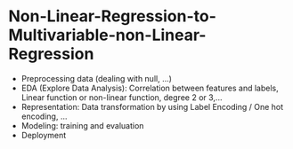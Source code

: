 # Non-Linear-Regression-to-Multivariable-non-Linear-Regression
- Preprocessing data (dealing with null, ...)
- EDA (Explore Data Analysis): Correlation between features and labels, Linear function or non-linear function, degree 2 or 3,...
- Representation: Data transformation by using Label Encoding / One hot encoding, ...
- Modeling: training and evaluation
- Deployment
